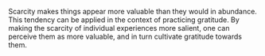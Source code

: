 ---
---

Scarcity makes things appear more valuable than they would in abundance. This tendency can be applied in the context of practicing gratitude. By making the scarcity of individual experiences more salient, one can perceive them as more valuable, and in turn cultivate gratitude towards them.